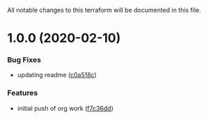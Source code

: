 All notable changes to this terraform will be documented in this file.

# 1.0.0 (2020-02-10)


### Bug Fixes

* updating readme ([c0a518c](https://github.com/barundel/terraform-aws-organizations/commit/c0a518ca3f48ccf2ce139050c111d73f881f7bae))


### Features

* initial push of org work ([f7c36dd](https://github.com/barundel/terraform-aws-organizations/commit/f7c36dd1931ec30a32aa23adff9ddf105b8be6e3))

